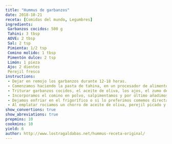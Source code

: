 ```yaml
---
title: "Hummus de garbanzos"
date: 2018-10-21
receta: [Comidas del mundo, Legumbres]
ingredients:
 Garbanzos cocidos: 500 g
 Tahini: 3 tbsp
 AOVE: 2 tbsp   
 Sal: 2 tsp   
 Pimienta: 1/2 tsp    
 Comino molido: 1 tbsp    
 Pimentón dulce: 2 tsp    
 Limón: 1 pieza    
 Ajo: 2 dientes    
 Perejil fresco
instructions:
 - Dejar en remojo los garbanzos durante 12-18 horas.
 - Comenzamos haciendo la pasta de tahina, en un procesador de alimentos el sésamo tostado, añadimos un poco de agua y la pizca de sal. Trituramos hasta conseguir una pasta, si la textura es demasiado espesa incorporamos más de agua, pero cuidado no queremos que sea demasiado líquida. Reservamos.
 - Triturar garbanzos cocidos, el aceite de oliva, los ajos, el zumo del limón durante unos minutos hasta obtener una masa espesa y sin grumos.
 - Incorporamos el comino en polvo, salpimentamos y por último añadimos la tahina. Volvemos a triturar todo hasta que quede perfectamente integrados todos los ingredientes.
 - Dejamos enfriar en el frigorífico o si lo preferimos comemos directamente.
 - Al emplatar rociamos un chorro de aceite de oliva, perejil picado y pimentón.
show_convertions: true
show_abreviations: true
prepmins: 10
cookmins: 10
yield: 6
author: http://www.lostragaldabas.net/hummus-receta-original/
---
```

<!--stackedit_data:
eyJoaXN0b3J5IjpbLTEwNTcwMDk4MTYsMTcyOTUzMzI0OF19
-->